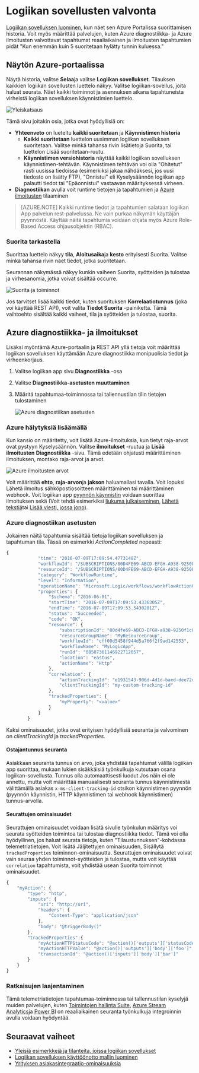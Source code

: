 <properties 
    pageTitle="Logiikan-sovellusten Azure App palvelussa valvonta | Microsoft Azure" 
    description="Logiikan sovelluksia on tehty tarkastelu" 
    authors="jeffhollan" 
    manager="erikre" 
    editor="" 
    services="logic-apps" 
    documentationCenter=""/>

<tags
    ms.service="logic-apps"
    ms.workload="integration"
    ms.tgt_pltfrm="na"
    ms.devlang="na"
    ms.topic="article"
    ms.date="10/18/2016"
    ms.author="jehollan"/>

# <a name="monitor-your-logic-apps"></a>Logiikan sovellusten valvonta

[Logiikan sovelluksen luominen](app-service-logic-create-a-logic-app.md), kun näet sen Azure Portalissa suorittamisen historia.  Voit myös määrittää palvelujen, kuten Azure diagnostiikka- ja Azure ilmoitusten valvottavat tapahtumat reaaliaikainen ja ilmoitusten tapahtumien pidät "Kun enemmän kuin 5 suoritetaan hylätty tunnin kuluessa."

## <a name="monitor-in-the-azure-portal"></a>Näytön Azure-portaalissa

Näytä historia, valitse **Selaa**ja valitse **Logiikan sovellukset**. Tilauksen kaikkien logiikan sovellusten luettelo näkyy.  Valitse logiikan-sovellus, joita haluat seurata.  Näet kaikki toiminnot ja asennuksen aikana tapahtuneista virheistä logiikan sovelluksen käynnistimien luettelo.

![Yleiskatsaus](./media/app-service-logic-monitor-your-logic-apps/overview.png)

Tämä sivu joitakin osia, jotka ovat hyödyllisiä on:

- **Yhteenveto** on lueteltu **kaikki suoritetaan** ja **Käynnistimen historia**
    - **Kaikki suoritetaan** luettelon uusimman logiikan sovelluksen suoritetaan.  Valitse minkä tahansa rivin lisätietoja Suorita, tai luettelon Lisää suoritetaan-ruutu.
    - **Käynnistimen versiohistoria** näyttää kaikki logiikan sovelluksen käynnistimen-tehtävän.  Käynnistimen tehtävän voi olla "Ohitetut" rasti uusissa tiedoissa (esimerkiksi jakaa nähdäksesi, jos uusi tiedosto on lisätty FTP), "Onnistui" eli Kyselysäännön logiikan app palautti tiedot tai "Epäonnistui" vastaavan määrityksessä virheen.
- **Diagnostiikan** avulla voit runtime tietojen ja tapahtumien ja [Azure ilmoitusten](#adding-azure-alerts) tilaaminen

>[AZURE.NOTE] Kaikki runtime tiedot ja tapahtumien salataan logiikan App palvelun rest-palvelussa. Ne vain purkaa näkymän käyttäjän pyynnöstä. Käyttää näitä tapahtumia voidaan ohjata myös Azure Role-Based Access ohjausobjektin (RBAC).

### <a name="view-the-run-details"></a>Suorita tarkastella

Suorittaa luettelo näkyy **tila**, **Aloitusaika**ja **kesto** erityisesti Suorita. Valitse minkä tahansa rivin näet tiedot, jotka suoritetaan.

Seurannan näkymässä näkyy kunkin vaiheen Suorita, syötteiden ja tulostaa ja virhesanomia, jotka voivat sisältää occurre.

![Suorita ja toiminnot](./media/app-service-logic-monitor-your-logic-apps/monitor-view.png)

Jos tarvitset lisää kaikki tiedot, kuten suorituksen **Korrelaatiotunnus** (joka voi käyttää REST API), voit valita **Tiedot Suorita** -painiketta.  Tämä vaihtoehto sisältää kaikki vaiheet, tila ja syötteiden ja tulostaa, suorita.

## <a name="azure-diagnostics-and-alerts"></a>Azure diagnostiikka- ja ilmoitukset

Lisäksi myöntämä Azure-portaalin ja REST API yllä tietoja voit määrittää logiikan sovelluksen käyttämään Azure diagnostiikka monipuolisia tiedot ja virheenkorjaus.

1. Valitse logiikan app sivu **Diagnostiikka** -osa
1. Valitse **Diagnostiikka-asetusten muuttaminen**
1. Määritä tapahtumaa-toiminnossa tai tallennustilan tilin tietojen tulostaminen

    ![Azure diagnostiikan asetusten](./media/app-service-logic-monitor-your-logic-apps/diagnostics.png)

### <a name="adding-azure-alerts"></a>Azure hälytyksiä lisäämällä

Kun kansio on määritetty, voit lisätä Azure-ilmoituksia, kun tietyt raja-arvot ovat pystyyn Kyselysäännön.  Valitse **ilmoitukset** -ruutua ja **Lisää ilmoitusten** **Diagnostiikka** -sivu.  Tämä edetään ohjatusti määrittäminen ilmoituksen, montako raja-arvot ja arvot.

![Azure ilmoitusten arvot](./media/app-service-logic-monitor-your-logic-apps/alerts.png)

Voit määrittää **ehto**, **raja-arvon**ja **jakson** haluamallasi tavalla.  Voit lopuksi Lähetä ilmoitus sähköpostiosoitteen määrittäminen tai määrittäminen webhook.  Voit logiikan app [pyynnön käynnistin](../connectors/connectors-native-reqres.md) voidaan suorittaa ilmoituksen sekä (Voit tehdä esimerkiksi [liukuma julkaiseminen](https://github.com/Azure/azure-quickstart-templates/tree/master/201-alert-to-slack-with-logic-app), [Lähetä tekstiä](https://github.com/Azure/azure-quickstart-templates/tree/master/201-alert-to-text-message-with-logic-app)tai [Lisää viesti, jossa jono](https://github.com/Azure/azure-quickstart-templates/tree/master/201-alert-to-queue-with-logic-app)).

### <a name="azure-diagnostics-settings"></a>Azure diagnostiikan asetusten

Jokainen näitä tapahtumia sisältää tietoja logiikan sovelluksen ja tapahtuman tila.  Tässä on esimerkki *ActionCompleted* nopeasti:

```javascript
{
            "time": "2016-07-09T17:09:54.4773148Z",
            "workflowId": "/SUBSCRIPTIONS/80D4FE69-ABCD-EFGH-A938-9250F1C8AB03/RESOURCEGROUPS/MYRESOURCEGROUP/PROVIDERS/MICROSOFT.LOGIC/WORKFLOWS/MYLOGICAPP",
            "resourceId": "/SUBSCRIPTIONS/80D4FE69-ABCD-EFGH-A938-9250F1C8AB03/RESOURCEGROUPS/MYRESOURCEGROUP/PROVIDERS/MICROSOFT.LOGIC/WORKFLOWS/MYLOGICAPP/RUNS/08587361146922712057/ACTIONS/HTTP",
            "category": "WorkflowRuntime",
            "level": "Information",
            "operationName": "Microsoft.Logic/workflows/workflowActionCompleted",
            "properties": {
                "$schema": "2016-06-01",
                "startTime": "2016-07-09T17:09:53.4336305Z",
                "endTime": "2016-07-09T17:09:53.5430281Z",
                "status": "Succeeded",
                "code": "OK",
                "resource": {
                    "subscriptionId": "80d4fe69-ABCD-EFGH-a938-9250f1c8ab03",
                    "resourceGroupName": "MyResourceGroup",
                    "workflowId": "cff00d5458f944d5a766f2f9ad142553",
                    "workflowName": "MyLogicApp",
                    "runId": "08587361146922712057",
                    "location": "eastus",
                    "actionName": "Http"
                },
                "correlation": {
                    "actionTrackingId": "e1931543-906d-4d1d-baed-dee72ddf1047",
                    "clientTrackingId": "my-custom-tracking-id"
                },
                "trackedProperties": {
                    "myProperty": "<value>"
                }
            }
        }
```

Kaksi ominaisuudet, jotka ovat erityisen hyödyllisiä seuranta ja valvominen on *clientTrackingId* ja *trackedProperties*.  

#### <a name="client-tracking-id"></a>Ostajantunnus seuranta

Asiakkaan seuranta tunnus on arvo, joka yhdistää tapahtumat välillä logiikan app suorittaa, mukaan lukien sisäkkäisiä työnkulkuja kutsutaan osana logiikan-sovellusta.  Tunnus olla automaattisesti luodut Jos näin ei ole annettu, mutta voit määrittää manuaalisesti seuranta tunnus käynnistimestä välittämällä asiakas `x-ms-client-tracking-id` otsikon käynnistimen pyynnön (pyynnön käynnistin, HTTP käynnistimen tai webhook käynnistimen) tunnus-arvolla.

#### <a name="tracked-properties"></a>Seurattujen ominaisuudet

Seurattujen ominaisuudet voidaan lisätä sivulle työnkulun määritys voi seurata syötteiden toimintoa tai tulostaa diagnostiikka tiedot.  Tämä voi olla hyödyllinen, jos haluat seurata tietoja, kuten "Tilaustunnuksen"-kohdassa telemetriatietojen.  Voit lisätä Jäljitettyjen ominaisuuden, Sisällytä `trackedProperties` toiminnon-ominaisuutta.  Seurattujen ominaisuudet voivat vain seuraa yhden toiminnot-syötteiden ja tulostaa, mutta voit käyttää `correlation` tapahtumista, voit yhdistää usean Suorita toiminnot ominaisuudet.

```javascript
{
    "myAction": {
        "type": "http",
        "inputs": {
            "uri": "http://uri",
            "headers": {
                "Content-Type": "application/json"
            },
            "body": "@triggerBody()"
        },
        "trackedProperties":{
            "myActionHTTPStatusCode": "@action()['outputs']['statusCode']",
            "myActionHTTPValue": "@action()['outputs']['body']['foo']",
            "transactionId": "@action()['inputs']['body']['bar']"
        }
    }
}
```

### <a name="extending-your-solutions"></a>Ratkaisujen laajentaminen

Tämä telemetriatietojen tapahtumaa-toiminnossa tai tallennustilan kyselyjä muiden palvelujen, kuten [Toimintojen hallinta Suite](https://www.microsoft.com/cloud-platform/operations-management-suite), [Azure Stream Analytics](https://azure.microsoft.com/services/stream-analytics/)ja [Power BI](https://powerbi.com) on reaaliaikainen seuranta työnkulkuja integroinnin avulla voidaan hyödyntää.

## <a name="next-steps"></a>Seuraavat vaiheet
- [Yleisiä esimerkkejä ja tilanteita, joissa logiikan sovellukset](app-service-logic-examples-and-scenarios.md)
- [Logiikan sovelluksen käyttöönotto mallin luominen](app-service-logic-create-deploy-template.md)
- [Yrityksen asiakasintegraatio-ominaisuuksia](app-service-logic-enterprise-integration-overview.md)
